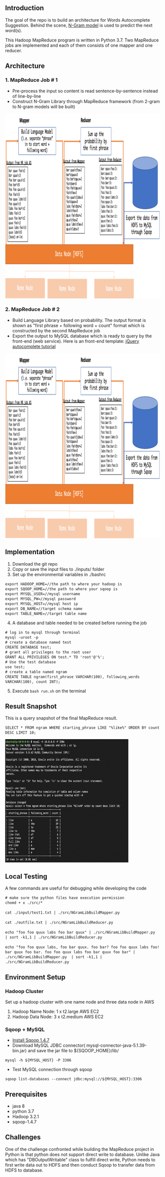 ## Introduction
The goal of the repo is to build an architecture for Words Autocomplete Suggestion. Behind the scene, [N-Gram model](https://en.wikipedia.org/wiki/N-gram) is used to predict the next word(s).

This Hadoop MapReduce program is written in Python 3.7. Two MapReduce jobs are implemented and each of them consists of one mapper and one reducer.

## Architecture
### 1. MapReduce Job # 1
- Pre-process the input so content is read sentence-by-sentence instead of line-by-line
- Construct N-Gram Library through MapReduce framework (from 2-gram to N-gram models will be built)

<img src="https://github.com/anleihuang/mapreduce_autocomplete/blob/master/docs/nGram_MR2.png"  width="800" height="600">

### 2. MapReduce Job # 2
- Build Language Library based on probability. The output format is shown as "first phrase + following word + count" format which is constructed by the second MapReduce job
- Export the output to MySQL database which is ready to query by the front-end (web service). Here is an front-end template: [jQuery autocomplete tutorial](https://www.wowww.nl/2014/02/01/jquery-autocomplete-tutorial-php-mysql/)

<img src="https://github.com/anleihuang/mapreduce_autocomplete/blob/master/docs/nGram_MR2.png"  width="800" height="600">


## Implementation
1. Download the git repo
2. Copy or save the input files to ./inputs/ folder
3. Set up the environmental variables in ./bashrc
```
export HADOOP_HOME=//the path to where your hadoop is
export SQOOP_HOME=//the path to where your sqoop is
export MYSQL_USER=//mysql username
export MYSQL_PW=//mysql password
export MYSQL_HOST=//mysql host ip
export DB_NAME=//target schema name
export TABLE_NAME=//target table name
```
4. A database and table needed to be created before running the job
```
# log in to mysql through terminal
mysql -uroot -p
# create a database named test
CREATE DATABASE test; 
# grant all privileges to the root user
GRANT ALL PRIVILEGES ON test.* TO 'root'@'%'; 
# Use the test database
use test;
# create a table named ngram
CREATE TABLE ngram(first_phrase VARCHAR(100), following_words VARCHAR(100), count INT);
```
5. Execute `bash run.sh` on the terminal

## Result Snapshot
This is a query snapshot of the final MapReduce result.
```
SELECT * FROM ngram WHERE starting_phrase LIKE "%like%" ORDER BY count DESC LIMIT 10;
```
<img src="https://github.com/anleihuang/mapreduce_autocomplete/blob/master/docs/result.png"  width="400" height="400">


## Local Testing
A few commands are useful for debugging while developing the code

```
# make sure the python files have execution permission
chomd + x ./src/*

cat ./input/test1.txt | ./src/NGramLibBuildMapper.py 

cat ./outfile.txt | ./src/NGramLibBuildReducer.py

echo "foo foo quux labs foo bar quux" | ./src/NGramLibBuildMapper.py  | sort -k1,1 | ./src/NGramLibBuildReducer.py

echo "foo foo quux labs, foo bar quux. foo bar? foo foo quux labs foo! bar quux foo bar. foo foo quux labs foo bar quux foo bar" | ./src/NGramLibBuildMapper.py  | sort -k1,1 | ./src/NGramLibBuildReducer.py
```

## Environment Setup

### Hadoop Cluster
Set up a hadoop cluster with one name node and three data node in AWS
1. Hadoop Name Node: 1 x t2.large AWS EC2
2. Hadoop Data Node: 3 x t2.medium AWS EC2


### Sqoop + MySQL
- [Install Sqoop 1.4.7](https://programmer.help/blogs/5d805fb1ee5e9.html)
- Download MySQL JDBC connector( mysql-connector-java-5.1.39-bin.jar) and save the jar file to ${SQOOP_HOME}/lib/
```
mysql -h ${MYSQL_HOST} -P 3306
```

- Test MySQL connection through sqoop
```
sqoop list-databases --connect jdbc:mysql://${MYSQL_HOST}:3306
```


## Prerequisites
- java 8
- python 3.7
- Hadoop 3.2.1
- sqoop-1.4.7

## Challenges
One of the challenge confronted while building the MapReduce project in Python is that python does not support direct write to database. Unlike Java which has "DBOutputWritable" class to fulfill direct write, Python needs to first write data out to HDFS and then conduct Sqoop to transfer data from HDFS to database.
